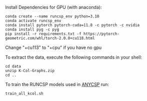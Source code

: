 Install Dependencies for GPU (with anaconda):
```
conda create --name runcsp_env python=3.10
conda activate runcsp_env
conda install pytorch pytorch-cuda=11.8 -c pytorch -c nvidia
conda install pyg -c pyg
pip install -r requirements.txt -f https://pytorch-geometric.com/whl/torch-2.0.0+cu118.html
```
Change "+cu113" to "+cpu" if you have no gpu

To extract the data, execute the following commands in your shell:
```
cd data
unzip K-Col-Graphs.zip
cd ..
```


To train the RUNCSP models used in [ANYCSP](https://arxiv.org/abs/2208.10227) run:
```
train_all_kcol.sh
```

